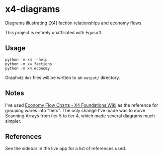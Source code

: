 x4-diagrams
===========

Diagrams illustrating [X4] faction relationships and economy flows.

This project is entirely unaffiliated with Egosoft.

Usage
-----

```shell
python -m x4 --help
python -m x4.factions
python -m x4.economy
```

Graphviz `dot` files will be written to an `output/` directory.

Notes
-----

I've used [Economy Flow Charts - X4 Foundations Wiki] as the reference for grouping wares into "tiers". The only change I've made was to move Scanning Arrays from tier 5 to tier 4, which made several diagrams much simpler.

References
----------

See the sidebar in the live app for a list of references used.

[Economy Flow Charts - X4 Foundations Wiki]: https://wiki.egosoft.com:1337/X4%20Foundations%20Wiki/Manual%20and%20Guides/Objects%20in%20the%20Game%20Universe/Economy%20Flow%20Charts/ 

